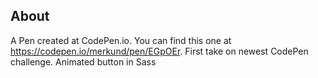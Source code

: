 ## About
A Pen created at CodePen.io. You can find this one at https://codepen.io/merkund/pen/EGpOEr.
First take on newest CodePen challenge. Animated button in Sass